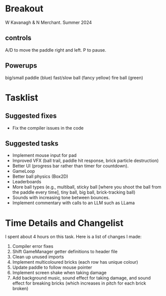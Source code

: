 # Breakout

W Kavanagh & N Merchant. Summer 2024 

## controls

A/D to move the paddle right and left.
P to pause.

## Powerups

big/small paddle (blue)
fast/slow ball (fancy yellow)
fire ball (green)

# Tasklist

## Suggested fixes

* Fix the compiler issues in the code

## Suggested tasks

* Implement mouse input for pad
* Improved VFX (ball trail, paddle hit response, brick particle destruction)
* Better UI (progress bar rather than timer for countdown).
* GameLoop
* Better ball physics (Box2D)
* Leaderboards
* More ball types (e.g., multiball, sticky ball [where you shoot the ball from the paddle every time], tiny ball, big ball, brick-tracking ball)
* Sounds with increasing tone between bounces.
* Implement commentary with calls to an LLM such as LLama

# Time Details and Changelist
I spent about 4 hours on this task. Here is a list of changes I made:

1. Compiler error fixes
2. Shift GameManager getter definitions to header file
3. Clean up unused imports
4. Implement multicoloured bricks (each row has unique colour)
5. Update paddle to follow mouse pointer
6. Implement screen shake when taking damage
7. Add background music, sound effect for taking damage, and sound effect for breaking bricks (which increases in pitch for each brick broken)